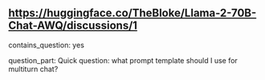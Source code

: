 ## https://huggingface.co/TheBloke/Llama-2-70B-Chat-AWQ/discussions/1

contains_question: yes

question_part: Quick question: what prompt template should I use for multiturn chat?